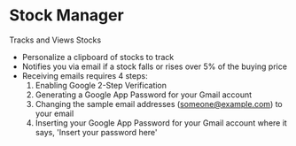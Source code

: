 # Stock Manager
 Tracks and Views Stocks

* Personalize a clipboard of stocks to track
* Notifies you via email if a stock falls or rises over 5% of the buying price
* Receiving emails requires 4 steps:
  1. Enabling Google 2-Step Verification
  2. Generating a Google App Password for your Gmail account
  3. Changing the sample email addresses (someone@example.com) to your email
  4. Inserting your Google App Password for your Gmail account where it says, 'Insert your password here'
  
